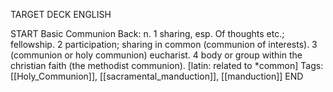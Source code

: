 TARGET DECK
ENGLISH

START
Basic
Communion
Back: n. 1 sharing, esp. Of thoughts etc.; fellowship. 2 participation; sharing in common (communion of interests). 3 (communion or holy communion) eucharist. 4 body or group within the christian faith (the methodist communion). [latin: related to *common]
Tags: [[Holy_Communion]], [[sacramental_manduction]], [[manduction]]
END
